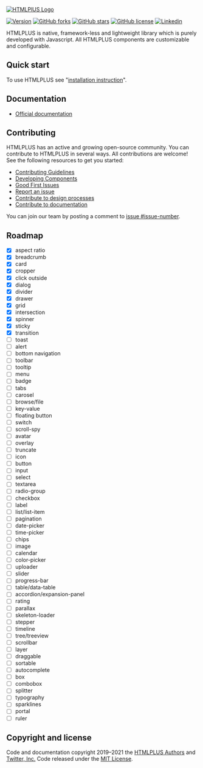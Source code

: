 [![HTMLPlUS Logo](https://htmlplus.io/assets/logo/banner.svg)](https://htmlplus.io)

[![Version](https://img.shields.io/npm/v/@htmlplus/core.svg)](https://www.npmjs.com/package/@htmlplus/core)
[![GitHub forks](https://img.shields.io/github/forks/htmlplus/core)](https://github.com/htmlplus/core/network/members) [![GitHub stars](https://img.shields.io/github/stars/htmlplus/core)](https://github.com/htmlplus/core/stargazers) [![GitHub license](https://img.shields.io/github/license/htmlplus/core)](https://github.com/htmlplus/core/blob/main/LICENSE)  [![Linkedin](https://img.shields.io/badge/Follow%20us-white?logo=linkedIn&color=0077B5&logoColor=white)](https://www.linkedin.com/company/htmlplus)

HTMLPLUS is native, framework-less and lightweight library which is purely developed with Javascript. All HTMLPLUS components are customizable and configurable.

## Quick start
To use HTMLPLUS see "[installation instruction](https://htmlplus.io/getting-started/installation)".

## Documentation
* [Official documentation](https://htmlplus.io/introduction/what-is-htmlplus)

## Contributing
HTMLPLUS has an active and growing open-source community. You can contribute to HTMLPLUS in several ways.  All contributions are welcome! See the following resources to get you started:
* [Contributing Guidelines](./docfiles/contributing.md)
* [Developing Components](./docfiles/developing.md)
* [Good First Issues]()
* [Report an issue]()
* [Contribute to design processes](./docfiles/design-process.md)
* [Contribute to documentation](./docfiles/documentation.md)

You can join our team by posting a comment to [issue #issue-number]().

## Roadmap
- [X] aspect ratio
- [X] breadcrumb
- [X] card
- [X] cropper
- [X] click outside
- [X] dialog
- [X] divider
- [X] drawer
- [X] grid
- [X] intersection
- [X] spinner
- [X] sticky
- [X] transition
- [ ] toast
- [ ] alert
- [ ] bottom navigation
- [ ] toolbar
- [ ] tooltip
- [ ] menu
- [ ] badge
- [ ] tabs
- [ ] carosel
- [ ] browse/file
- [ ] key-value
- [ ] floating button
- [ ] switch
- [ ] scroll-spy
- [ ] avatar
- [ ] overlay
- [ ] truncate
- [ ] icon
- [ ] button
- [ ] input
- [ ] select
- [ ] textarea
- [ ] radio-group
- [ ] checkbox
- [ ] label
- [ ] list/list-item
- [ ] pagination
- [ ] date-picker
- [ ] time-picker
- [ ] chips
- [ ] image
- [ ] calendar
- [ ] color-picker
- [ ] uploader
- [ ] slider
- [ ] progress-bar
- [ ] table/data-table
- [ ] accordion/expansion-panel
- [ ] rating
- [ ] parallax
- [ ] skeleton-loader
- [ ] stepper
- [ ] timeline
- [ ] tree/treeview
- [ ] scrollbar
- [ ] layer
- [ ] draggable
- [ ] sortable
- [ ] autocomplete
- [ ] box
- [ ] combobox
- [ ] splitter
- [ ] typography
- [ ] sparklines
- [ ] portal
- [ ] ruler

## Copyright and license
Code and documentation copyright 2019–2021 the [HTMLPLUS Authors](https://github.com/htmlplus/core/graphs/contributors) and [Twitter, Inc.](https://twitter.com) Code released under the [MIT License](https://github.com/htmlplus/core/blob/main/LICENSE).
